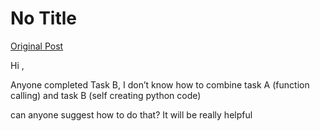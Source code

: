 # No Title

[Original Post](https://discourse.onlinedegree.iitm.ac.in/t/164277/367)

<p>Hi ,</p>
<p>Anyone completed Task B, I don’t know how to combine task A (function calling) and task B (self creating python code)</p>
<p>can anyone suggest how to do that? It will be really helpful</p>